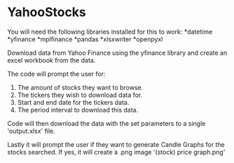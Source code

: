 # YahooStocks

You will need the following libraries installed for this to work:
  *datetime
  *yfinance
  *mplfinance
  *pandas
  *xlsxwriter
  *openpyxl
  
Download data from Yahoo Finance using the yfinance library and create an excel workbook from the data.

The code will prompt the user for:
  1. The amount of stocks they want to browse.
  2. The tickers they wish to download data for.
  3. Start and end date for the tickers data.
  4. The period interval to download this data.
  
Code will then download the data with the set parameters to a single 'output.xlsx' file. 

Lastly it will prompt the user if they want to generate Candle Graphs for the stocks searched. If yes, it will create a .png image '(stock) price graph.png'

